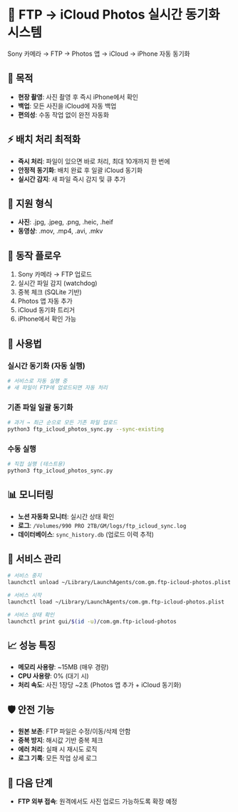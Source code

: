 # 📸 FTP → iCloud Photos 실시간 동기화 시스템

Sony 카메라 → FTP → Photos 앱 → iCloud → iPhone 자동 동기화

## 🎯 목적
- **현장 촬영**: 사진 촬영 후 즉시 iPhone에서 확인
- **백업**: 모든 사진을 iCloud에 자동 백업
- **편의성**: 수동 작업 없이 완전 자동화

## ⚡ 배치 처리 최적화
- **즉시 처리**: 파일이 있으면 바로 처리, 최대 10개까지 한 번에
- **안정적 동기화**: 배치 완료 후 일괄 iCloud 동기화
- **실시간 감지**: 새 파일 즉시 감지 및 큐 추가

## 📁 지원 형식
- **사진**: .jpg, .jpeg, .png, .heic, .heif
- **동영상**: .mov, .mp4, .avi, .mkv

## 🔄 동작 플로우
1. Sony 카메라 → FTP 업로드
2. 실시간 파일 감지 (watchdog)
3. 중복 체크 (SQLite 기반)
4. Photos 앱 자동 추가
5. iCloud 동기화 트리거
6. iPhone에서 확인 가능

## 🚀 사용법

### 실시간 동기화 (자동 실행)
```bash
# 서비스로 자동 실행 중
# 새 파일이 FTP에 업로드되면 자동 처리
```

### 기존 파일 일괄 동기화
```bash
# 과거 → 최근 순으로 모든 기존 파일 업로드
python3 ftp_icloud_photos_sync.py --sync-existing
```

### 수동 실행
```bash
# 직접 실행 (테스트용)
python3 ftp_icloud_photos_sync.py
```

## 📊 모니터링
- **노션 자동화 모니터**: 실시간 상태 확인
- **로그**: `/Volumes/990 PRO 2TB/GM/logs/ftp_icloud_sync.log`
- **데이터베이스**: `sync_history.db` (업로드 이력 추적)

## 🔧 서비스 관리
```bash
# 서비스 중지
launchctl unload ~/Library/LaunchAgents/com.gm.ftp-icloud-photos.plist

# 서비스 시작
launchctl load ~/Library/LaunchAgents/com.gm.ftp-icloud-photos.plist

# 서비스 상태 확인
launchctl print gui/$(id -u)/com.gm.ftp-icloud-photos
```

## 📈 성능 특징
- **메모리 사용량**: ~15MB (매우 경량)
- **CPU 사용량**: 0% (대기 시)
- **처리 속도**: 사진 1장당 ~2초 (Photos 앱 추가 + iCloud 동기화)

## 🛡️ 안전 기능
- **원본 보존**: FTP 파일은 수정/이동/삭제 안함
- **중복 방지**: 해시값 기반 중복 체크
- **에러 처리**: 실패 시 재시도 로직
- **로그 기록**: 모든 작업 상세 로그

## 🔮 다음 단계
- **FTP 외부 접속**: 원격에서도 사진 업로드 가능하도록 확장 예정